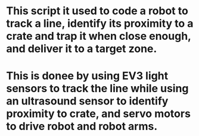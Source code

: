 # This script it used to code a robot to track a line, identify its proximity to a crate and trap it when close enough, and deliver it to a target zone.
# This is donee by using EV3 light sensors to track the line while using an ultrasound sensor to identify proximity to crate, and servo motors to drive robot and robot arms.
